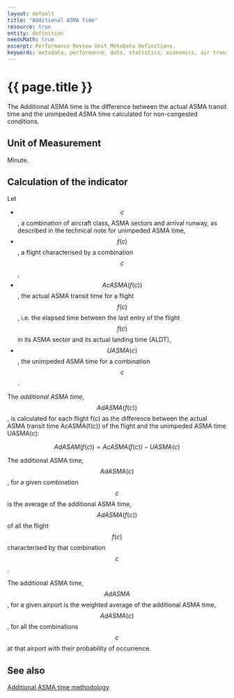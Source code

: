 ```yaml
---
layout: default
title: "Additional ASMA Time"
resource: true
entity: definition
needsMath: true
excerpt: Performance Review Unit MetaData Definitions.
keywords: metadata, performance, data, statistics, economics, air transport, flights, europe, cost efficiency
---
```

# {{ page.title }}

The Additional ASMA time is the difference between the actual ASMA transit time
and the unimpeded ASMA time calculated for non-congested conditions.

## Unit of Measurement
Minute.

## Calculation of the indicator
Let

* $$c$$, a combination of aircraft class, ASMA sectors and arrival runway, as
  described in the technical note for unimpeded ASMA time,
* $$f(c)$$, a flight characterised by a combination $$c$$,
* $$AcASMA(f(c))$$, the actual ASMA transit time for a flight $$f(c)$$, i.e. the
  elapsed time between the last entry of the flight $$f(c)$$ in its ASMA sector and
  its actual landing time (ALDT),
* $$UASMA(c)$$, the unimpeded ASMA time for a combination $$c$$.

The *additional ASMA time*, $$AdASMA(f(c))$$, is calculated for each flight f(c)
as the difference between the actual ASMA transit time AcASMA(f(c)) of the
flight and the unimpeded ASMA time UASMA(c):

$$
AdASAM(f(c)) = AcASMA(f(c)) - UASMA(c)
$$

The additional ASMA time, $$AdASMA(c)$$, for a given combination $$c$$ is the
average of the additional ASMA time, $$AdASMA(f(c))$$ of all the flight $$f(c)$$
characterised by that combination $$c$$.

The additional ASMA time, $$AdASMA$$, for a given airport is the weighted
average of the additional ASMA time, $$AdASMA(c)$$, for all the combinations
$$c$$ at that airport with their probability of occurrence.

## See also

[Additional ASMA time methodology](/references/methodology/unimpeded_asma_time.html)
